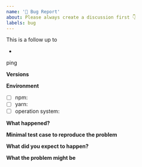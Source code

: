 ```yaml
---
name: '🐛 Bug Report'
about: Please always create a discussion first 👇
labels: bug
---
```


<!--
  ⛔ STOP!

  The Snowpack project reserves issues for confirmed/triaged bugs ONLY.
  Please start by creating a discussion at https://github.com/pikapkg/snowpack/discussions/new?category_id=16417352

  Discussion already exists? Please replace all <!-- placeholders --\> below
-->

This is a follow up to

- <!-- add URLs to discussion(s) / issue(s) / pull request(s) -->

ping <!-- mention all authors and others who engaged in the thread(s) linked above -->

**Versions**

<!-- Paste the output of `npm ls | grep snowpack` or `yarn list --pattern snowpack`  -->

**Environment**

- [ ] npm: <!-- `npm --version` -->
- [ ] yarn: <!-- `yarn --version` -->
- [ ] operation system:

**What happened?**

<!-- Describe the problem -->

**Minimal test case to reproduce the problem**

<!-- Please include the steps to reproduce the issue. If you can, please create a repository that reproduces the problem -->

**What did you expect to happen?**

<!-- Describe what you expected to happen instead -->

**What the problem might be**

<!-- If you have an idea where the bug might lie, please share here. Otherwise remove the whole section -->
